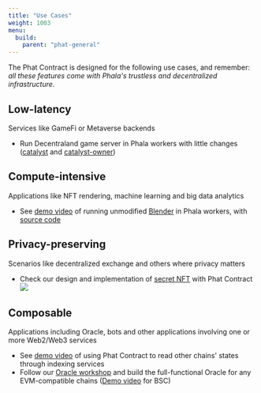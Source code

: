 ```yaml
---
title: "Use Cases"
weight: 1003
menu:
  build:
    parent: "phat-general"
---
```


The Phat Contract is designed for the following use cases, and remember: *all these features come with Phala's trustless and decentralized infrastructure*.

## Low-latency

Services like GameFi or Metaverse backends
- Run Decentraland game server in Phala workers with little changes ([catalyst](https://github.com/Phala-Network/catalyst/tree/sgx-shielded) and [catalyst-owner](https://github.com/Phala-Network/catalyst-owner/tree/sgx-shielded))

## Compute-intensive

Applications like NFT rendering, machine learning and big data analytics
- See [demo video](https://www.youtube.com/watch?v=corp9wMlkfI&t=1s) of running unmodified [Blender](https://www.blender.org/) in Phala workers, with [source code](https://github.com/Phala-Network/blender-contract)

## Privacy-preserving

Scenarios like decentralized exchange and others where privacy matters
- Check our design and implementation of [secret NFT](https://github.com/tenheadedlion/phat-nft) with Phat Contract
![](/images/build/usecase-secret-nft.png)

## Composable

Applications including Oracle, bots and other applications involving one or more Web2/Web3 services
- See [demo video](https://www.youtube.com/watch?v=THeM8E-3lec) of using Phat Contract to read other chains' states through indexing services
- Follow our [Oracle workshop](https://github.com/Phala-Network/phat-offchain-rollup/tree/sub0-workshop/phat) and build the full-functional Oracle for any EVM-compatible chains ([Demo video](https://drive.google.com/file/d/1Hg9HFEBbCiXGiyQZPKPd1Zs1BiJtP7kg/view) for BSC)
